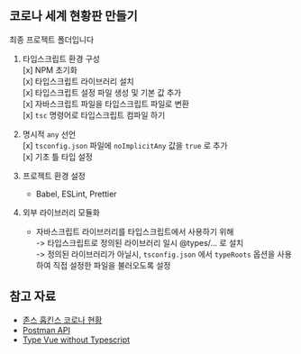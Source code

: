 ## 코로나 세계 현황판 만들기

최종 프로젝트 폴더입니다

1. 타입스크립트 환경 구성  
   [x] NPM 초기화  
   [x] 타입스크립트 라이브러리 설치  
   [x] 타입스크립트 설정 파일 생성 및 기본 값 추가  
   [x] 자바스크립트 파일을 타입스크립트 파일로 변환  
   [x] `tsc` 명령어로 타입스크립트 컴파일 하기

2. 명시적 `any` 선언  
   [x] `tsconfig.json` 파일에 `noImplicitAny` 값을 `true` 로 추가  
   [x] 기초 틀 타입 설정  

3. 프로젝트 환경 설정  
   - Babel, ESLint, Prettier  

4. 외부 라이브러리 모듈화  
   - 자바스크립트 라이브러리를 타입스크립트에서 사용하기 위해  
      -> 타입스크립트로 정의된 라이브러리 일시 @types/... 로 설치  
      -> 정의된 라이브러리가 아닐시, `tsconfig.json` 에서 `typeRoots` 옵션을 사용하여 직접 설정한 파일을 불러오도록 설정  

## 참고 자료

- [존스 홉킨스 코로나 현황](https://www.arcgis.com/apps/opsdashboard/index.html#/bda7594740fd40299423467b48e9ecf6)
- [Postman API](https://documenter.getpostman.com/view/10808728/SzS8rjbc?version=latest#27454960-ea1c-4b91-a0b6-0468bb4e6712)
- [Type Vue without Typescript](https://blog.usejournal.com/type-vue-without-typescript-b2b49210f0b)
